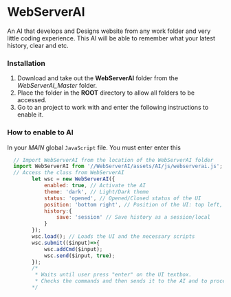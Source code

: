 # WebServerAI
An AI that develops and Designs website from any work folder and very little coding experience. This AI will be able to remember what your latest history, clear and etc.

### Installation
1. Download and take out the **WebServerAI** folder from the _WebServerAI_Master_ folder.
2. Place the folder in the **ROOT** directory to allow all folders to be accessed.
3. Go to an project to work with and enter the following instructions to enable it.
   
### How to enable to AI
In your _MAIN_ global `JavaScript` file. You must enter enter this
```js
  // Import WebServerAI from the location of the WebServerAI folder
  import WebServerAI from '//WebServerAI/assets/AI/js/webserverai.js';
  // Access the class from WebServerAI
        let wsc = new WebServerAI({
            enabled: true, // Activate the AI
            theme: 'dark', // Light/Dark theme
            status: 'opened', // Opened/Closed status of the UI
            position: 'bottom right', // Position of the UI: top left, top center, top right, center left, center right, bottom left, bottom center, bottom right
            history:{
                save: 'session' // Save history as a session/local
            }
        });
        wsc.load(); // Loads the UI and the necessary scripts
        wsc.submit(($input)=>{
            wsc.addCmd($input);
            wsc.send($input, true);
        });
        /*
         * Waits until user press "enter" on the UI textbox.
         * Checks the commands and then sends it to the AI and to process then execute.
        */
```
